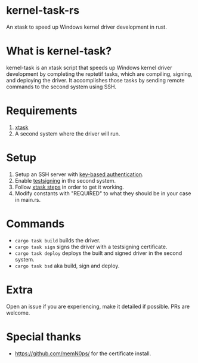 # kernel-task-rs
An xtask to speed up Windows kernel driver development in rust.

# What is kernel-task?
kernel-task is an xtask script that speeds up Windows kernel driver development by completing the reptetif tasks, which are compiling, signing, and deploying the driver. It accomplishes those tasks by sending remote commands to the second system using SSH.

# Requirements
1. [xtask](https://github.com/matklad/cargo-xtask)
2. A second system where the driver will run. 

# Setup
 1. Setup an SSH server with [key-based authentication](https://learn.microsoft.com/en-us/windows-server/administration/openssh/openssh_keymanagement).
 2. Enable [testsigning](https://learn.microsoft.com/en-us/windows-hardware/drivers/install/the-testsigning-boot-configuration-option) in the second system.
 3. Follow [xtask steps](https://github.com/matklad/cargo-xtask?tab=readme-ov-file#defining-xtasks) in order to get it working.
 4. Modify constants with "REQUIRED" to what they should be in your case in main.rs.


# Commands
- `cargo task build` builds the driver.
- `cargo task sign` signs the driver with a testsigning certificate. 
- `cargo task deploy` deploys the built and signed driver in the second system.
- `cargo task bsd` aka build, sign and deploy.

# Extra
Open an issue if you are experiencing, make it detailed if possible.
PRs are welcome.

# Special thanks
- https://github.com/memN0ps/ for the certificate install.
